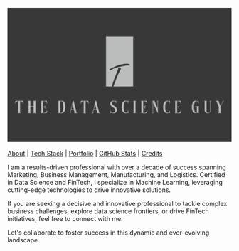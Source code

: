 <p align="center"><img src="https://raw.githubusercontent.com/Mihir-Ai-lab/The_Data_Science_Guy/main/Images/Logo%20Full.png"></p>

[About](/about.md) | [Tech Stack](/tech-stack.md) | [Portfolio](/portfolio.md) | [GitHub Stats](/github-stats.md) | [Credits](/credits.md)

I am a results-driven professional with over a decade of success spanning Marketing, Business Management, Manufacturing, and Logistics. Certified in Data Science and FinTech, I specialize in Machine Learning, leveraging cutting-edge technologies to drive innovative solutions.

If you are seeking a decisive and innovative professional to tackle complex business challenges, explore data science frontiers, or drive FinTech initiatives, feel free to connect with me.

Let's collaborate to foster success in this dynamic and ever-evolving landscape.
